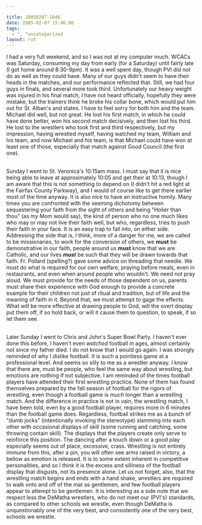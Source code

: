 ```yaml
---

title: 20050207-1046
date: 2005-02-07 15:46:00
tags:
  - ", "uncategorized
layout: rut
---
```


I had a very full weekend, and so I was not at my computer much.
WCACs was Saturday, consuming my day from early (for a Saturday)
until fairly late (I got home around 8:30-9pm).  It was a well
spent day, though PVI did not do as well as they could have.
Many of our guys didn't seem to have their heads in the matches,
and our performance reflected that.  Still, we had four guys
in finals, and several more took third.  Unfortunately our heavy
weight was injured in his final match, I have not heard officially,
hopefully they were mistake, but the trainers think he broke his
collar bone, which would put him out for St. Alban's and states.
I have to feel sorry for both him and the team.  Michael did well,
but not great.  He lost his first match, in which he could have done
better, won his second match decisively, and then lost his third.
He lost to the wrestlers who took first and third respectively,
but my impression, having wrestled myself, having watched my team,
William and his team, and now Michael and his team, is that Michael
could have won at least one of those, especially that match against
Good Council (the first one). <br  /><br  />

Sunday I went to St. Veronica's 10:15am mass.  I must say that it
is nice being able to leave at approximately 10:05 and get their at
10:13, though I am aware that this is not something to depend on
(I didn't hit a red light at the Fairfax County Parkway), and I
would of course like to get there earlier most of the time anyway.
It is also nice to have an instructive homily.  Many times you
are confronted with the seeming dichotomy between sequestering
your faith from the sight of others and being "Holier than thou"
(as my Mom would say), the kind of person who no one much likes who
may or may not live their faith well, but who, regardless, tries to
push their faith in your face.  It is an easy trap to fall into,
on either side.  Addressing the side that is, I think, more of a
danger for me, we are called to be missionaries, to work for the
conversion of others, we <strong>must</strong> be demonstrative in
our faith, people around us <strong>must</strong> know that we are
Catholic, and our lives <strong><em>must</em></strong> be such that
they will be drawn towards that faith.  Fr. Pollard (spelling?) gave
some advice on threading that needle.  We must do what is required
for our own welfare, praying before meals, even in restaurants,
and even when around people who wouldn't.  We need not pray aloud.
We must provide for the needs of those dependent on us, parents must
share their experience with God enough to provide a concrete example
for their children not just of ritual and tradition, but of life and
the meaning of faith in it.  Beyond that, we must attempt to gage
the effects.  What will be more effective at drawing people to God,
will the overt display put them off, if so hold back, or will it
cause them to question, to speak, if so let them see.<br  /><br  />

Later Sunday I went to Chris and John's Super Bowl Party.  I haven't
ever done this before, I haven't even <em>watched</em> football in
ages, almost certainly not since my father died.  I do not know
that I would go again.  I was strongly reminded of why I dislike
football.  It is such a pointless game at a professional level.
And seems so silly to me as a wrestler anyway.  I know that there
are, must be people, who feel the same way about wrestling, but
emotions are nothing if not subjective.  I am reminded of the times
football players have attended their first wrestling practice.
None of them has found themselves prepared by the fall season of
football for the rigors of wrestling, even though a football game
is <em>much</em> longer than a wrestling match.  And the difference
in practice is not in vain, the wrestling match, I have been told,
even by a good football player, requires more in 6 minutes than the
football game does.  Regardless, football strikes me as a bunch
of "dumb jocks" (intentionally invoking the stereotype) slamming
into each other with occasional displays of skill (some running
and catching, some throwing contain skill).  The displays that the
players create only serve to reinforce this position.  The dancing
after a touch down or a good play especially seems out of place,
excessive, crass.  Wrestling is not entirely immune from this,
after a pin, you will often see arms raised in victory, a bellow as
emotion is released.  It is to some extent inherent in competitive
personalities, and so I think it is the excess and silliness
of the football display that disgusts, not its presence alone.
Let us not forget, also, that the wrestling match begins and ends
with a hand shake, wrestlers are required to walk onto and off of
the mat as gentlemen, and few football players appear to attempt
to be gentlemen.  It is interesting as a side note that we respect
less the DeMatha wrestlers, who do not meet our (PVI's) standards,
as compared to other schools we wrestle, even though DeMatha is
unquestionably one of the very best, and consistently one of the
very best, schools we wrestle.

